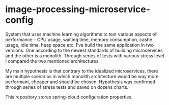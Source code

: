 # image-processing-microservice-config
System that uses machine learning algorithms to test various aspects of performance - CPU usage, waiting time, memory consumption, cashe usage, idle time, heap space etc. I've build the same application in two versions. One according to the newest standards of building microservices and the other is a monolith. Through series of tests with various stress level I compared the two mentioned architectures.

My main hypothesis is that contrary to the idealized microservices, there are multiple scenarios in which monolith architecture would be way more performant, cheaper and should be chosen. Hypothesis was confirmed through series of stress tests and saved on dozens charts.

This repository stores spring-cloud configuration properties.
